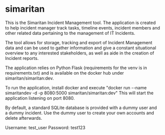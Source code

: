 # simaritan

This is the Simaritan Incident Management tool.
The application is created to help incident manager track tasks, timeline events, incident members and other related data pertaining to the management of IT Incidents.

The tool allows for storage, tracking and export of Incident Management data and can be used to gather information and give a constant situational overview to any interested stakeholders, as well as aide in the creation of Incident reports.

The application relies on Python Flask (requirements for the venv is in requirements.txt) and is available on the docker hub under simaritan/simaritan:dev.

To run the application, install docker and execute 
"docker run --name simaritandev -d -p 8080:5000 simaritan/simaritan:dev"
This will start the application listening on port 8080.

By default, a standard SQLite database is provided with a dummy user and a dummy incident. Use the dummy user to create your own accounts and delete afterwards.

Username: test_user
Password: test123
